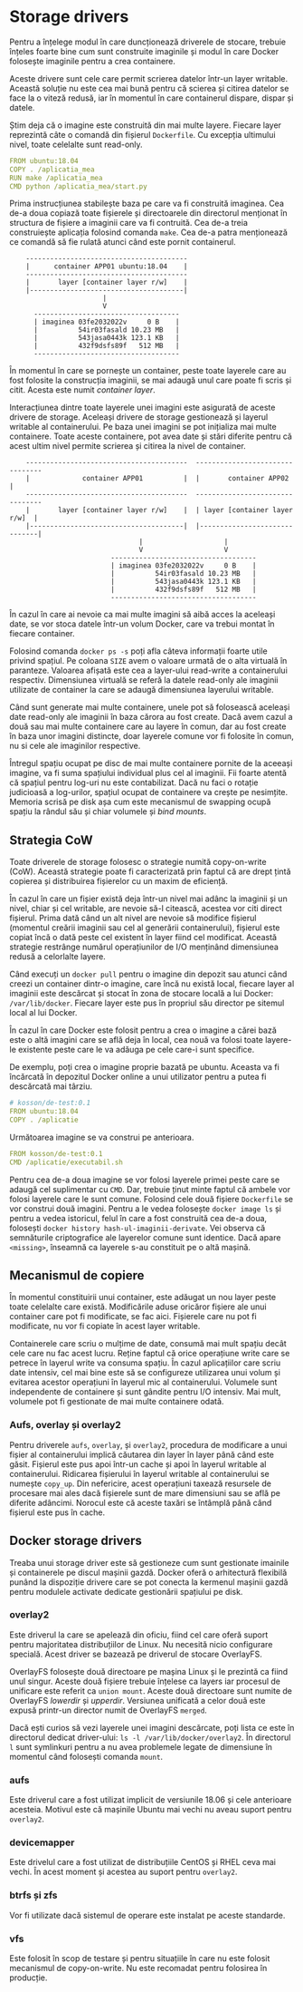 # Storage drivers

Pentru a înțelege modul în care duncționează driverele de stocare, trebuie înțeles foarte bine cum sunt construite imaginile și modul în care Docker folosește imaginile pentru a crea containere.

Aceste drivere sunt cele care permit scrierea datelor într-un layer writable. Această soluție nu este cea mai bună pentru că scierea și citirea datelor se face la o viteză redusă, iar în momentul în care containerul dispare, dispar și datele.

Știm deja că o imagine este construită din mai multe layere. Fiecare layer reprezintă câte o comandă din fișierul `Dockerfile`. Cu excepția ultimului nivel, toate celelalte sunt read-only.

```yaml
FROM ubuntu:18.04
COPY . /aplicatia_mea
RUN make /aplicatia_mea
CMD python /aplicatia_mea/start.py
```

Prima instrucțiunea stabilește baza pe care va fi construită imaginea.
Cea de-a doua copiază toate fișierele și directoarele din directorul menționat în structura de fișiere a imaginii care va fi contruită.
Cea de-a treia construiește aplicația folosind comanda `make`.
Cea de-a patra menționează ce comandă să fie rulată atunci când este pornit containerul.

```text
    ----------------------------------------
    |      container APP01 ubuntu:18.04    |
    ----------------------------------------
    |       layer [container layer r/w]    |
    |--------------------------------------|
                       |
                       V
      ------------------------------------
      | imaginea 03fe2032022v     0 B    |  
      |          54ir03fasald 10.23 MB   |
      |          543jasa0443k 123.1 KB   |
      |          432f9dsfs89f   512 MB   |
      ------------------------------------
```

În momentul în care se pornește un container, peste toate layerele care au fost folosite la construcția imaginii, se mai adaugă unul care poate fi scris și citit. Acesta este numit *container layer*.

Interacțiunea dintre toate layerele unei imagini este asigurată de aceste drivere de storage. Aceleași drivere de storage gestionează și layerul writable al containerului. Pe baza unei imagini se pot inițializa mai multe containere. Toate aceste containere, pot avea date și stări diferite pentru că acest ultim nivel permite scrierea și citirea la nivel de container.

```text
    ----------------------------------------  --------------------------------
    |             container APP01          |  |       container APP02        |
    ----------------------------------------  --------------------------------
    |       layer [container layer r/w]    |  | layer [container layer r/w]  |
    |--------------------------------------|  |------------------------------|
                                |                    |
                                V                    V
                         ------------------------------------
                         | imaginea 03fe2032022v     0 B    |  
                         |          54ir03fasald 10.23 MB   |
                         |          543jasa0443k 123.1 KB   |
                         |          432f9dsfs89f   512 MB   |
                         ------------------------------------
```

În cazul în care ai nevoie ca mai multe imagini să aibă acces la aceleași date, se vor stoca datele într-un volum Docker, care va trebui montat în fiecare container.

Folosind comanda `docker ps -s` poți afla câteva informații foarte utile privind spațiul. Pe coloana `SIZE` avem o valoare urmată de o alta virtuală în paranteze. Valoarea afișată este cea a layer-ului read-write a containerului respectiv. Dimensiunea virtuală se referă la datele read-only ale imaginii utilizate de container la care se adaugă dimensiunea layerului writable. 

Când sunt generate mai multe containere, unele pot să folosească aceleași date read-only ale imaginii în baza cărora au fost create. Dacă avem cazul a două sau mai multe containere care au layere în comun, dar au fost create în baza unor imagini distincte, doar layerele comune vor fi folosite în comun, nu si cele ale imaginilor respective.

Întregul spațiu ocupat pe disc de mai multe containere pornite de la aceeași imagine, va fi suma spațiului individual plus cel al imaginii. Fii foarte atentă că spațiul pentru log-uri nu este contabilizat. Dacă nu faci o rotație judicioasă a log-urilor, spațiul ocupat de containere va crește pe nesimțite. Memoria scrisă pe disk așa cum este mecanismul de swapping ocupă spațiu la rândul său și chiar volumele și *bind mounts*.

## Strategia CoW

Toate driverele de storage folosesc o strategie numită copy-on-write (CoW). Această strategie poate fi caracterizată prin faptul că are drept țintă copierea și distribuirea fișierelor cu un maxim de eficiență.

În cazul în care un fișier există deja într-un nivel mai adânc la imaginii și un nivel, chiar și cel writable, are nevoie să-l citească, acestea vor citi direct fișierul. Prima dată când un alt nivel are nevoie să modifice fișierul (momentul creării imaginii sau cel al generării containerului), fișierul este copiat încă o dată peste cel existent în layer fiind cel modificat. Această strategie restrânge numărul operațiunilor de I/O menținând dimensiunea redusă a celorlalte layere.

Când execuți un `docker pull` pentru o imagine din depozit sau atunci când creezi un container dintr-o imagine, care încă nu există local, fiecare layer al imaginii este descărcat și stocat în zona de stocare locală a lui Docker: `/var/lib/docker`. Fiecare layer este pus în propriul său director pe sitemul local al lui Docker.

În cazul în care Docker este folosit pentru a crea o imagine a cărei bază este o altă imagini care se află deja în local, cea nouă va folosi toate layere-le existente peste care le va adăuga pe cele care-i sunt specifice. 

De exemplu, poți crea o imagine proprie bazată pe ubuntu. Aceasta va fi încărcată în depozitul Docker online a unui utilizator pentru a putea fi descărcată mai târziu.

```yaml
# kosson/de-test:0.1
FROM ubuntu:18.04
COPY . /aplicatie
```

Următoarea imagine se va construi pe anterioara.

```yaml
FROM kosson/de-test:0.1
CMD /aplicatie/executabil.sh
```

Pentru cea de-a doua imagine se vor folosi layerele primei peste care se adaugă cel suplimentar cu `CMD`. Dar, trebuie ținut minte faptul că ambele vor folosi layerele care le sunt comune. Folosind cele două fișiere `Dockerfile` se vor construi două imagini. Pentru a le vedea folosește `docker image ls` și pentru a vedea istoricul, felul în care a fost construită cea de-a doua, folosești `docker history hash-ul-imaginii-derivate`. Vei observa că semnăturile criptografice ale layerelor comune sunt identice. Dacă apare `<missing>`, înseamnă ca layerele s-au constituit pe o altă mașină.

## Mecanismul de copiere

În momentul constituirii unui container, este adăugat un nou layer peste toate celelalte care există. Modificările aduse oricăror fișiere ale unui container care pot fi modificate, se fac aici. Fișierele care nu pot fi modificate, nu vor fi copiate în acest layer writable.

Containerele care scriu o mulțime de date, consumă mai mult spațiu decât cele care nu fac acest lucru. Reține faptul că orice operațiune write care se petrece în layerul write va consuma spațiu. În cazul aplicațiilor care scriu date intensiv, cel mai bine este să se configureze utilizarea unui volum și evitarea acestor operațiuni în layerul mic al containerului. Volumele sunt independente de containere și sunt gândite pentru I/O intensiv. Mai mult, volumele pot fi gestionate de mai multe containere odată.

### Aufs, overlay și overlay2

Pentru driverele `aufs`, `overlay`, și `overlay2`, procedura de modificare a unui fișier al containerului implică căutarea din layer în layer până când este găsit. Fișierul este pus apoi într-un cache și apoi în layerul writable al containerului. Ridicarea fișierului în layerul writable al containerului se numește `copy_up`. Din nefericire, acest operațiuni taxează resursele de procesare mai ales dacă fișierele sunt de mare dimensiuni sau se află pe diferite adâncimi. Norocul este că aceste taxări se întâmplă până când fișierul este pus în cache.

## Docker storage drivers

Treaba unui storage driver este să gestioneze cum sunt gestionate imainile și containerele pe discul mașinii gazdă.
Docker oferă o arhitectură flexibilă punând la dispoziție drivere care se pot conecta la kermenul mașinii gazdă pentru modulele activate dedicate gestionării spațiului pe disk.

### overlay2

Este driverul la care se apelează din oficiu, fiind cel care oferă suport pentru majoritatea distribuțiilor de Linux. Nu necesită nicio configurare specială. Acest driver se bazează pe driverul de stocare OverlayFS.

OverlayFS folosește două directoare pe mașina Linux și le prezintă ca fiind unul singur. Aceste două fișiere trebuie înțelese ca layers iar procesul de unificare este referit ca `union mount`. Aceste două directoare sunt numite de OverlayFS *lowerdir* și *upperdir*. Versiunea unificată a celor două este expusă printr-un director numit de OverlayFS `merged`.

Dacă ești curios să vezi layerele unei imagini descărcate, poți lista ce este în directorul dedicat driver-ului: `ls -l /var/lib/docker/overlay2`. În directorul `l` sunt symlinkuri pentru a nu avea problemele legate de dimensiune în momentul când folosești comanda `mount`.


### aufs

Este driverul care a fost utilizat implicit de versiunile 18.06 și cele anterioare acesteia. Motivul este că mașinile Ubuntu mai vechi nu aveau suport pentru `overlay2`.

### devicemapper

Este drivelul care a fost utilizat de distribuțiile CentOS și RHEL ceva mai vechi. În acest moment și acestea au suport pentru `overlay2`.

### btrfs și zfs

Vor fi utilizate dacă sistemul de operare este instalat pe aceste standarde.

### vfs

Este folosit în scop de testare și pentru situațiile în care nu este folosit mecanismul de copy-on-write. Nu este recomadat pentru folosirea în producție.
